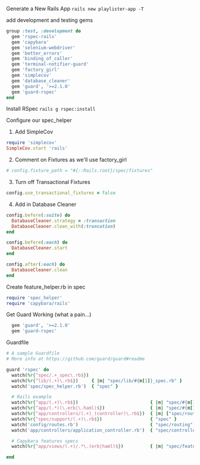 Generate a New Rails App
`rails new playlister-app -T`

add development and testing gems

```ruby
group :test, :development do
  gem 'rspec-rails'
  gem 'capybara'
  gem 'selenium-webdriver'
  gem 'better_errors'
  gem 'binding_of_caller'
  gem 'terminal-notifier-guard'
  gem 'factory_girl'
  gem 'simplecov'
  gem 'database_cleaner'
  gem 'guard', '>=2.1.0'
  gem 'guard-rspec'
end
```

Install RSpec
`rails g rspec:install`

Configure our spec_helper

  1. Add SimpleCov
  ```ruby
  require 'simplecov'
  SimpleCov.start 'rails'
  ```

  2. Comment on Fixtures as we'll use factory_girl
  ```ruby
  # config.fixture_path = "#{::Rails.root}/spec/fixtures"
  ```

  3. Turn off Transactional Fixtures
  ```ruby
  config.use_transactional_fixtures = false
  ```

  4. Add in Database Cleaner
  ```ruby
  config.before(:suite) do
    DatabaseCleaner.strategy = :transaction
    DatabaseCleaner.clean_with(:truncation)
  end

  config.before(:each) do
    DatabaseCleaner.start
  end

  config.after(:each) do
    DatabaseCleaner.clean
  end
  ```

Create feature_helper.rb in spec

```ruby
require 'spec_helper'
require 'capybara/rails'
```

Get Guard Working (what a pain...)
```ruby
  gem 'guard', '>=2.1.0'
  gem 'guard-rspec'
```

Guardfile
```ruby
# A sample Guardfile
# More info at https://github.com/guard/guard#readme

guard 'rspec' do
  watch(%r{^spec/.+_spec\.rb$})
  watch(%r{^lib/(.+)\.rb$})     { |m| "spec/lib/#{m[1]}_spec.rb" }
  watch('spec/spec_helper.rb')  { "spec" }

  # Rails example
  watch(%r{^app/(.+)\.rb$})                           { |m| "spec/#{m[1]}_spec.rb" }
  watch(%r{^app/(.*)(\.erb|\.haml)$})                 { |m| "spec/#{m[1]}#{m[2]}_spec.rb" }
  watch(%r{^app/controllers/(.+)_(controller)\.rb$})  { |m| ["spec/routing/#{m[1]}_routing_spec.rb", "spec/#{m[2]}s/#{m[1]}_#{m[2]}_spec.rb", "spec/acceptance/#{m[1]}_spec.rb"] }
  watch(%r{^spec/support/(.+)\.rb$})                  { "spec" }
  watch('config/routes.rb')                           { "spec/routing" }
  watch('app/controllers/application_controller.rb')  { "spec/controllers" }

  # Capybara features specs
  watch(%r{^app/views/(.+)/.*\.(erb|haml)$})          { |m| "spec/features/#{m[1]}_spec.rb" }

end
```

